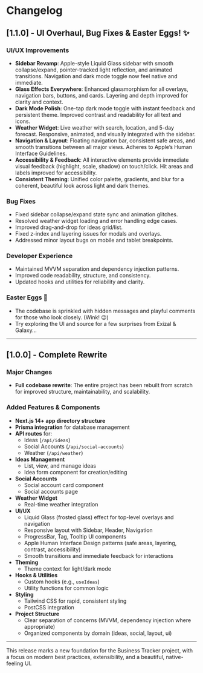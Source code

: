 # Changelog

## [1.1.0] - UI Overhaul, Bug Fixes & Easter Eggs! ✨

### UI/UX Improvements
- **Sidebar Revamp**: Apple-style Liquid Glass sidebar with smooth collapse/expand, pointer-tracked light reflection, and animated transitions. Navigation and dark mode toggle now feel native and immediate.
- **Glass Effects Everywhere**: Enhanced glassmorphism for all overlays, navigation bars, buttons, and cards. Layering and depth improved for clarity and context.
- **Dark Mode Polish**: One-tap dark mode toggle with instant feedback and persistent theme. Improved contrast and readability for all text and icons.
- **Weather Widget**: Live weather with search, location, and 5-day forecast. Responsive, animated, and visually integrated with the sidebar.
- **Navigation & Layout**: Floating navigation bar, consistent safe areas, and smooth transitions between all major views. Adheres to Apple’s Human Interface Guidelines.
- **Accessibility & Feedback**: All interactive elements provide immediate visual feedback (highlight, scale, shadow) on touch/click. Hit areas and labels improved for accessibility.
- **Consistent Theming**: Unified color palette, gradients, and blur for a coherent, beautiful look across light and dark themes.

### Bug Fixes
- Fixed sidebar collapse/expand state sync and animation glitches.
- Resolved weather widget loading and error handling edge cases.
- Improved drag-and-drop for ideas grid/list.
- Fixed z-index and layering issues for modals and overlays.
- Addressed minor layout bugs on mobile and tablet breakpoints.

### Developer Experience
- Maintained MVVM separation and dependency injection patterns.
- Improved code readability, structure, and consistency.
- Updated hooks and utilities for reliability and clarity.

### Easter Eggs 🥚
- The codebase is sprinkled with hidden messages and playful comments for those who look closely. (Wink! 😉)
- Try exploring the UI and source for a few surprises from Exizal & Galaxy...

---

## [1.0.0] - Complete Rewrite

### Major Changes
- **Full codebase rewrite**: The entire project has been rebuilt from scratch for improved structure, maintainability, and scalability.

### Added Features & Components
- **Next.js 14+ app directory structure**
- **Prisma integration** for database management
- **API routes** for:
  - Ideas (`/api/ideas`)
  - Social Accounts (`/api/social-accounts`)
  - Weather (`/api/weather`)
- **Ideas Management**
  - List, view, and manage ideas
  - Idea form component for creation/editing
- **Social Accounts**
  - Social account card component
  - Social accounts page
- **Weather Widget**
  - Real-time weather integration
- **UI/UX**
  - Liquid Glass (frosted glass) effect for top-level overlays and navigation
  - Responsive layout with Sidebar, Header, Navigation
  - ProgressBar, Tag, Tooltip UI components
  - Apple Human Interface Design patterns (safe areas, layering, contrast, accessibility)
  - Smooth transitions and immediate feedback for interactions
- **Theming**
  - Theme context for light/dark mode
- **Hooks & Utilities**
  - Custom hooks (e.g., `useIdeas`)
  - Utility functions for common logic
- **Styling**
  - Tailwind CSS for rapid, consistent styling
  - PostCSS integration
- **Project Structure**
  - Clear separation of concerns (MVVM, dependency injection where appropriate)
  - Organized components by domain (ideas, social, layout, ui)

---
This release marks a new foundation for the Business Tracker project, with a focus on modern best practices, extensibility, and a beautiful, native-feeling UI. 
